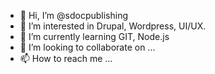 - 👋 Hi, I’m @sdocpublishing
- 👀 I’m interested in Drupal, Wordpress, UI/UX.
- 🌱 I’m currently learning GIT, Node.js
- 💞️ I’m looking to collaborate on ...
- 📫 How to reach me ...

<!---
sdocpublishing/sdocpublishing is a ✨ special ✨ repository because its `README.md` (this file) appears on your GitHub profile.
You can click the Preview link to take a look at your changes.
--->
